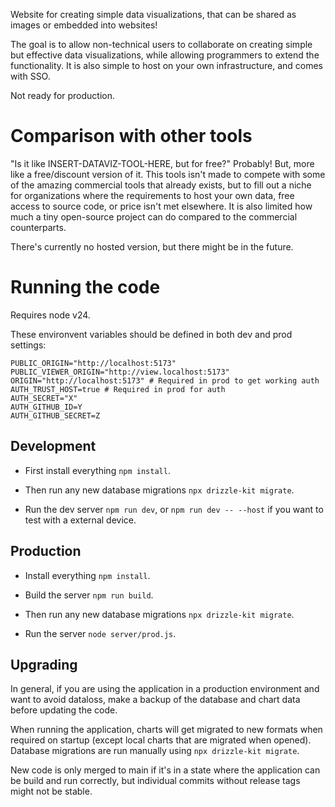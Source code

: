 Website for creating simple data visualizations, that can be shared as images or embedded into websites!

The goal is to allow non-technical users to collaborate on creating simple but effective data visualizations, while allowing programmers to extend the functionality. It is also simple to host on your own infrastructure, and comes with SSO.

Not ready for production.

# Comparison with other tools

"Is it like INSERT-DATAVIZ-TOOL-HERE, but for free?" Probably! But, more like a free/discount version of it. This tools isn't made to compete with some of the amazing commercial tools that already exists, but to fill out a niche for organizations where the requirements to host your own data, free access to source code, or price isn't met elsewhere. It is also limited how much a tiny open-source project can do compared to the commercial counterparts.

There's currently no hosted version, but there might be in the future.

# Running the code

Requires node v24.

These environvent variables should be defined in both dev and prod settings:

```
PUBLIC_ORIGIN="http://localhost:5173"
PUBLIC_VIEWER_ORIGIN="http://view.localhost:5173"
ORIGIN="http://localhost:5173" # Required in prod to get working auth
AUTH_TRUST_HOST=true # Required in prod for auth
AUTH_SECRET="X"
AUTH_GITHUB_ID=Y
AUTH_GITHUB_SECRET=Z
```

## Development

- First install everything `npm install`.

- Then run any new database migrations `npx drizzle-kit migrate`.

- Run the dev server `npm run dev`, or `npm run dev -- --host` if you want to test with a external device.

## Production

- Install everything `npm install`.

- Build the server `npm run build`.

- Then run any new database migrations `npx drizzle-kit migrate`.

- Run the server `node server/prod.js`.

## Upgrading

In general, if you are using the application in a production environment and want to avoid dataloss, make a backup of the database and chart data before updating the code.

When running the application, charts will get migrated to new formats when required on startup (except local charts that are migrated when opened). Database migrations are run manually using `npx drizzle-kit migrate`.

New code is only merged to main if it's in a state where the application can be build and run correctly, but individual commits without release tags might not be stable.

